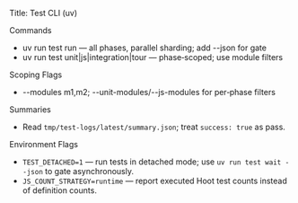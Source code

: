 Title: Test CLI (uv)

Commands

- uv run test run — all phases, parallel sharding; add --json for gate
- uv run test unit|js|integration|tour — phase‑scoped; use module filters

Scoping Flags

- --modules m1,m2; --unit-modules/--js-modules for per‑phase filters

Summaries

- Read `tmp/test-logs/latest/summary.json`; treat `success: true` as pass.

Environment Flags

- `TEST_DETACHED=1` — run tests in detached mode; use `uv run test wait --json` to gate asynchronously.
- `JS_COUNT_STRATEGY=runtime` — report executed Hoot test counts instead of definition counts.
